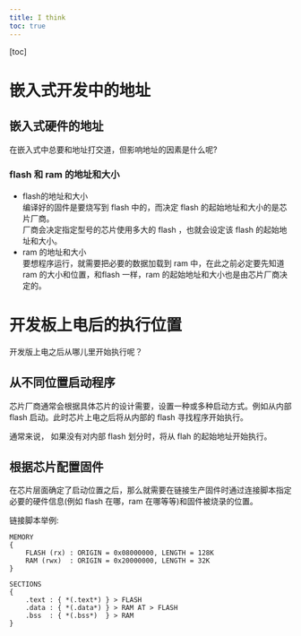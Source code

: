 ```yaml
---
title: I think
toc: true
---
```

[toc]
# 嵌入式开发中的地址
## 嵌入式硬件的地址
在嵌入式中总要和地址打交道，但影响地址的因素是什么呢?

### flash 和 ram 的地址和大小
* flash的地址和大小  
编译好的固件是要烧写到 flash 中的，而决定 flash 的起始地址和大小的是芯片厂商。  
厂商会决定指定型号的芯片使用多大的 flash ，也就会设定该 flash 的起始地址和大小。
* ram 的地址和大小  
要想程序运行，就需要把必要的数据加载到 ram 中，在此之前必定要先知道 ram 的大小和位置，和flash 一样，ram 的起始地址和大小也是由芯片厂商决定的。
# 开发板上电后的执行位置
开发版上电之后从哪儿里开始执行呢？
## 从不同位置启动程序
芯片厂商通常会根据具体芯片的设计需要，设置一种或多种启动方式。例如从内部 flash 启动。此时芯片上电之后将从内部的 flash 寻找程序开始执行。

通常来说， 如果没有对内部 flash 划分时，将从 flah 的起始地址开始执行。
## 根据芯片配置固件
在芯片层面确定了启动位置之后，那么就需要在链接生产固件时通过连接脚本指定必要的硬件信息(例如 flash 在哪，ram 在哪等等)和固件被烧录的位置。

链接脚本举例:
```
MEMORY
{
    FLASH (rx) : ORIGIN = 0x08000000, LENGTH = 128K
    RAM (rwx)  : ORIGIN = 0x20000000, LENGTH = 32K
}

SECTIONS
{
    .text : { *(.text*) } > FLASH
    .data : { *(.data*) } > RAM AT > FLASH
    .bss  : { *(.bss*)  } > RAM
}
```
